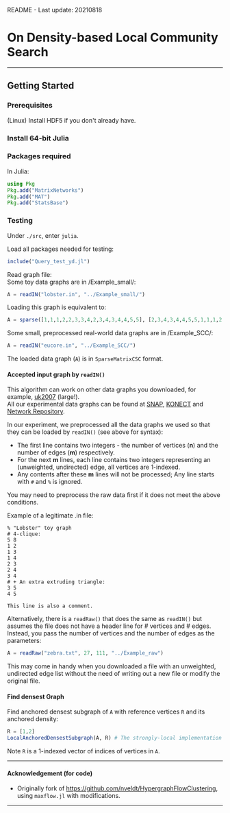README - Last update: 20210818

# On Density-based Local Community Search

------

## Getting Started

### Prerequisites
(Linux) Install HDF5 if you don't already have.

### Install 64-bit Julia

### Packages required
In Julia:
```julia
using Pkg
Pkg.add("MatrixNetworks")
Pkg.add("MAT")
Pkg.add("StatsBase")
```

### Testing
Under `./src`, enter `julia`.

Load all packages needed for testing:
```julia
include("Query_test_yd.jl")
```

Read graph file:  
Some toy data graphs are in /Example_small/:

```julia
A = readIN("lobster.in", "../Example_small/")
```

Loading this graph is equivalent to:
```julia
A = sparse([1,1,1,2,2,3,3,4,2,3,4,3,4,4,5,5], [2,3,4,3,4,4,5,5,1,1,1,2,2,3,3,4], ones(Float64, 16), 5, 5)
```

Some small, preprocessed real-world data graphs are in /Example_SCC/:

```julia
A = readIN("eucore.in", "../Example_SCC/")
```

The loaded data graph (`A`) is in `SparseMatrixCSC` format.

#### Accepted input graph by `readIN()`
This algorithm can work on other data graphs you downloaded, for example, [uk2007](http://konect.cc/networks/dimacs10-uk-2007-05/) (large!).  
All our experimental data graphs can be found at [SNAP](https://snap.stanford.edu/data/index.html), [KONECT](http://konect.cc/) and [Network Repository](https://networkrepository.com/networks.php).

In our experiment, we preprocessed all the data graphs we used so that they can be loaded by `readIN()` (see above for syntax):  
- The first line contains two integers - the number of vertices (**n**) and the number of edges (**m**) respectively.
- For the next **m** lines, each line contains two integers representing an (unweighted, undirected) edge, all vertices are 1-indexed.
- Any contents after these **m** lines will not be processed; Any line starts with `#` and `%` is ignored. 

You may need to preprocess the raw data first if it does not meet the above conditions.

Example of a legitimate .in file:  
```
% "Lobster" toy graph
# 4-clique:
5 8  
1 2  
1 3  
1 4  
2 3  
2 4  
3 4  
# + An extra extruding triangle:
3 5  
4 5  

This line is also a comment.
```

Alternatively, there is a `readRaw()` that does the same as `readIN()` but assumes the file does not have a header line for # vertices and # edges.  
Instead, you pass the number of vertices and the number of edges as the parameters:

```julia
A = readRaw("zebra.txt", 27, 111, "../Example_raw")
```

This may come in handy when you downloaded a file with an unweighted, undirected edge list without the need of writing out a new file or modify the original file.

#### Find densest Graph

Find anchored densest subgraph of `A` with reference vertices `R` and its anchored density:

```julia
R = [1,2]
LocalAnchoredDensestSubgraph(A, R) # The strongly-local implementation
```
Note `R` is a 1-indexed vector of indices of vertices in `A`.

------
#### Acknowledgement (for code)

- Originally fork of https://github.com/nveldt/HypergraphFlowClustering, using `maxflow.jl` with modifications.

------
